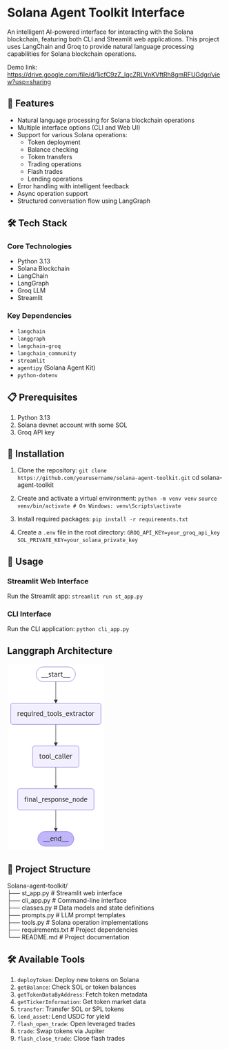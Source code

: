 # Solana Agent Toolkit Interface

An intelligent AI-powered interface for interacting with the Solana blockchain, featuring both CLI and Streamlit web applications. This project uses LangChain and Groq to provide natural language processing capabilities for Solana blockchain operations.

Demo link: https://drive.google.com/file/d/1icfC9zZ_lqcZRLVnKVftRh8gmRFUGdgr/view?usp=sharing

## 🚀 Features

- Natural language processing for Solana blockchain operations
- Multiple interface options (CLI and Web UI)
- Support for various Solana operations:
  - Token deployment
  - Balance checking
  - Token transfers
  - Trading operations
  - Flash trades
  - Lending operations
- Error handling with intelligent feedback
- Async operation support
- Structured conversation flow using LangGraph

## 🛠️ Tech Stack

### Core Technologies
- Python 3.13
- Solana Blockchain
- LangChain
- LangGraph
- Groq LLM
- Streamlit

### Key Dependencies
- `langchain`
- `langgraph`
- `langchain-groq`
- `langchain_community`
- `streamlit`
- `agentipy` (Solana Agent Kit)
- `python-dotenv`

## 📋 Prerequisites

1. Python 3.13
2. Solana devnet account with some SOL
3. Groq API key

## 🔧 Installation

1. Clone the repository:
`git clone https://github.com/yourusername/solana-agent-toolkit.git`
cd solana-agent-toolkit

2. Create and activate a virtual environment:
`python -m venv venv`
`source venv/bin/activate # On Windows: venv\Scripts\activate`


3. Install required packages:
`pip install -r requirements.txt`


4. Create a `.env` file in the root directory:
`GROQ_API_KEY=your_groq_api_key`
`SOL_PRIVATE_KEY=your_solana_private_key`

 
## 🚀 Usage

### Streamlit Web Interface

Run the Streamlit app:
`streamlit run st_app.py`


### CLI Interface

Run the CLI application:
`python cli_app.py`

## Langgraph Architecture
![Langgraph architecture](./my_graph.png)

## 📁 Project Structure
Solana-agent-toolkit/ <br>
├── st_app.py # Streamlit web interface <br>
├── cli_app.py # Command-line interface <br>
├── classes.py # Data models and state definitions <br>
├── prompts.py # LLM prompt templates <br>
├── tools.py # Solana operation implementations <br>
├── requirements.txt # Project dependencies <br>
└── README.md # Project documentation <br>


## 🛠️ Available Tools

1. `deployToken`: Deploy new tokens on Solana
2. `getBalance`: Check SOL or token balances
3. `getTokenDataByAddress`: Fetch token metadata
4. `getTickerInformation`: Get token market data
5. `transfer`: Transfer SOL or SPL tokens
6. `lend_asset`: Lend USDC for yield
7. `flash_open_trade`: Open leveraged trades
8. `trade`: Swap tokens via Jupiter
9. `flash_close_trade`: Close flash trades


